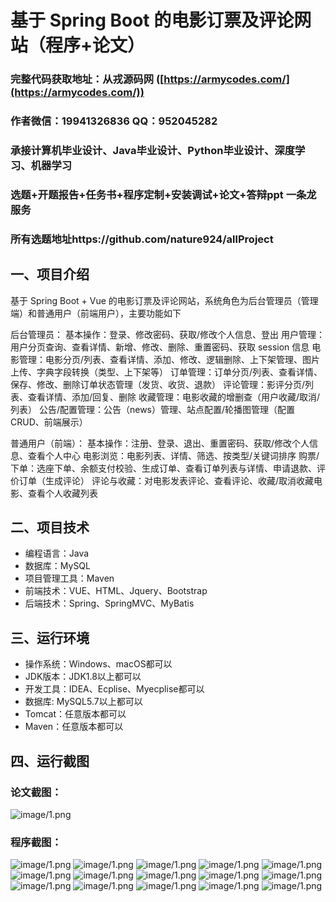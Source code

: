 基于 Spring Boot 的电影订票及评论网站（程序+论文）
=

### 完整代码获取地址：从戎源码网 ([https://armycodes.com/](https://armycodes.com/))
### 作者微信：19941326836  QQ：952045282 
### 承接计算机毕业设计、Java毕业设计、Python毕业设计、深度学习、机器学习
### 选题+开题报告+任务书+程序定制+安装调试+论文+答辩ppt 一条龙服务
### 所有选题地址https://github.com/nature924/allProject

一、项目介绍
---

基于 Spring Boot + Vue 的电影订票及评论网站，系统角色为后台管理员（管理端）和普通用户（前端用户），主要功能如下

后台管理员：
基本操作：登录、修改密码、获取/修改个人信息、登出
用户管理：用户分页查询、查看详情、新增、修改、删除、重置密码、获取 session 信息
电影管理：电影分页/列表、查看详情、添加、修改、逻辑删除、上下架管理、图片上传、字典字段转换（类型、上下架等）
订单管理：订单分页/列表、查看详情、保存、修改、删除订单状态管理（发货、收货、退款）
评论管理：影评分页/列表、查看详情、添加/回复、删除
收藏管理：电影收藏的增删查（用户收藏/取消/列表）
公告/配置管理：公告（news）管理、站点配置/轮播图管理（配置 CRUD、前端展示）

普通用户（前端）：
基本操作：注册、登录、退出、重置密码、获取/修改个人信息、查看个人中心
电影浏览：电影列表、详情、筛选、按类型/关键词排序
购票/下单：选座下单、余额支付校验、生成订单、查看订单列表与详情、申请退款、评价订单（生成评论）
评论与收藏：对电影发表评论、查看评论、收藏/取消收藏电影、查看个人收藏列表


二、项目技术
---
- 编程语言：Java
- 数据库：MySQL
- 项目管理工具：Maven
- 前端技术：VUE、HTML、Jquery、Bootstrap
- 后端技术：Spring、SpringMVC、MyBatis

三、运行环境
---
- 操作系统：Windows、macOS都可以
- JDK版本：JDK1.8以上都可以
- 开发工具：IDEA、Ecplise、Myecplise都可以
- 数据库: MySQL5.7以上都可以
- Tomcat：任意版本都可以
- Maven：任意版本都可以

四、运行截图
---
### 论文截图：
![image/1.png](limage/1.png)

### 程序截图：
![image/1.png](image/1.png)
![image/1.png](image/2.png)
![image/1.png](image/3.png)
![image/1.png](image/4.png)
![image/1.png](image/5.png)
![image/1.png](image/6.png)
![image/1.png](image/7.png)
![image/1.png](image/8.png)
![image/1.png](image/9.png)
![image/1.png](image/10.png)
![image/1.png](image/11.png)
![image/1.png](image/12.png)
![image/1.png](image/13.png)
![image/1.png](image/14.png)
![image/1.png](image/15.png)



